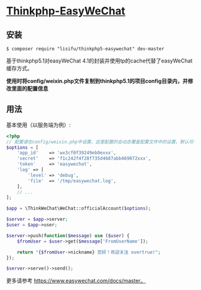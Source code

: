 <h1 align="left"><a href="https://www.easywechat.com">Thinkphp-EasyWeChat</a></h1>

## 安装

```shell
$ composer require "lisifu/thinkphp5-easywechat" dev-master
```

基于thinkphp5.1对easyWeChat 4.1的封装并使用tp的cache代替了easyWeChat 缓存方式。

**使用时将config/weixin.php文件复制到thinkphp5.1的项目config目录内，并修改里面的配置信息**

## 用法

基本使用（以服务端为例）:

```php
<?php
// 配置请在config/weixin.php中设置，这里配置的会动态覆盖配置文件中的设置，默认可不传
$options = [
    'app_id'    => 'wx3cf0f39249eb0exxx',
    'secret'    => 'f1c242f4f28f735d4687abb469072xxx',
    'token'     => 'easywechat',
    'log' => [
        'level' => 'debug',
        'file'  => '/tmp/easywechat.log',
    ],
    // ...
];

$app = \ThinkWeChat\WeChat::officialAccount($options);

$server = $app->server;
$user = $app->user;

$server->push(function($message) use ($user) {
    $fromUser = $user->get($message['FromUserName']);

    return "{$fromUser->nickname} 您好！欢迎关注 overtrue!";
});

$server->serve()->send();
```

更多请参考  https://www.easywechat.com/docs/master。